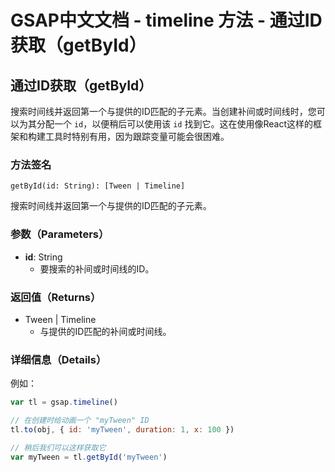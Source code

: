 # GSAP中文文档 - timeline 方法 - 通过ID获取（getById）

## 通过ID获取（getById）

搜索时间线并返回第一个与提供的ID匹配的子元素。当创建补间或时间线时，您可以为其分配一个 `id`，以便稍后可以使用该 `id` 找到它。这在使用像React这样的框架和构建工具时特别有用，因为跟踪变量可能会很困难。

### 方法签名

```plaintext
getById(id: String): [Tween | Timeline]
```

搜索时间线并返回第一个与提供的ID匹配的子元素。

### 参数（Parameters）

- **id**: String
  - 要搜索的补间或时间线的ID。

### 返回值（Returns）

- Tween | Timeline
  - 与提供的ID匹配的补间或时间线。

### 详细信息（Details）

例如：

```javascript
var tl = gsap.timeline()

// 在创建时给动画一个 "myTween" ID
tl.to(obj, { id: 'myTween', duration: 1, x: 100 })

// 稍后我们可以这样获取它
var myTween = tl.getById('myTween')
```
